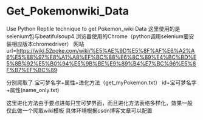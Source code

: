# Get_Pokemonwiki_Data
Use Python Reptile technique to get Pokemon_wiki Data
这里使用的是selenium包与beatifulsoup4
浏览器使用的Chrome（python调用selenium要安装相应版本chromedriver）
网站 url=https://wiki.52poke.com/wiki/%E5%AE%9D%E5%8F%AF%E6%A2%A6%E5%88%97%E8%A1%A8%EF%BC%88%E6%8C%89%E4%BC%BD%E5%8B%92%E5%B0%94%E5%9B%BE%E9%89%B4%E7%BC%96%E5%8F%B7%EF%BC%89

分别爬取了 宝可梦名字+属性+进化方法（get_myPokemon.txt）
          id+宝可梦名字+属性(name_only.txt)
          
这里进化方法由于要点进每只宝可梦界面，而且进化方法表格多样化，效果一般
仅此做一个爬取wiki模板
具体环境根据csdn博客文章可以配置
